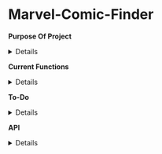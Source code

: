 # Marvel-Comic-Finder

**Purpose Of Project**
<details>
- Communicate with Marvel Comic API to get information on any Marvel character.

- Allow a user to look up any character and return a card a bio and buttons that once pressed will reveal comic books,series that character is included in and also story lines of comics the character is included in.
 
</details>

**Current Functions**
<details>
- User can search for any marvel character, they will be displayed a card with the characters picture,bio, buttons for showing comics/storylines and series that character is involved in. 
  
- When user clicks the characters picture, it will cycle through all available pictures.
  
- When a button is clicked, the user will be displayed the comic book cover, its price and also a description if available in the database.

</details>

**To-Do**
<details>
- Display every comic book as a seperate div displaying the name/description if available and the price of the comic.

- Place a link to offical marvel on the character inside the cards.
  
- Fix edge cases with the names the user is searching for, for instance spider man should work like Spider-Man.
</details>

**API**
<details>
https://developer.marvel.com/
</details>
